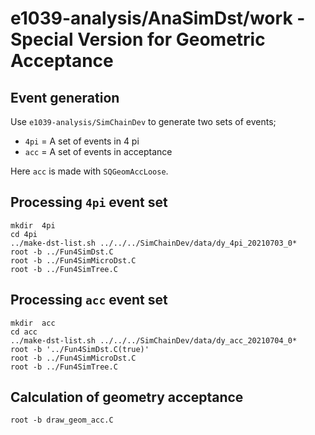 # e1039-analysis/AnaSimDst/work - Special Version for Geometric Acceptance

## Event generation

Use `e1039-analysis/SimChainDev` to generate two sets of events;
 - `4pi` = A set of events in 4 pi
 - `acc` = A set of events in acceptance

Here `acc` is made with `SQGeomAccLoose`.

## Processing `4pi` event set

```
mkdir  4pi
cd 4pi
../make-dst-list.sh ../../../SimChainDev/data/dy_4pi_20210703_0*
root -b ../Fun4SimDst.C
root -b ../Fun4SimMicroDst.C
root -b ../Fun4SimTree.C
```

## Processing `acc` event set

```
mkdir  acc
cd acc
../make-dst-list.sh ../../../SimChainDev/data/dy_acc_20210704_0*
root -b '../Fun4SimDst.C(true)'
root -b ../Fun4SimMicroDst.C
root -b ../Fun4SimTree.C
```

## Calculation of geometry acceptance

```
root -b draw_geom_acc.C
```
